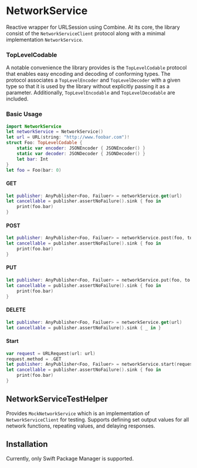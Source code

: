 # NetworkService

Reactive wrapper for URLSession using Combine. At its core, the library consist of the `NetworkServiceClient` protocol along with a minimal implementation `NetworkService`.

### TopLevelCodable
A notable convenience the library provides is the `TopLevelCodable` protocol that enables easy encoding and decoding of conforming types. The protocol associates a `TopLevelEncoder` and `TopLevelDecoder` with a given type so that it is used by the library without explicitly passing it as a parameter. Additionally, `TopLevelEncodable` and `TopLevelDecodable` are included.

### Basic Usage
```swift
import NetworkService
let networkService = NetworkService()
let url = URL(string: "http://www.foobar.com")!
struct Foo: TopLevelCodable {
    static var encoder: JSONEncoder { JSONEncoder() }
    static var decoder: JSONDecoder { JSONDecoder() }
    let bar: Int
}
let foo = Foo(bar: 0)
```
#### GET
```swift
let publisher: AnyPublisher<Foo, Failuer> = networkService.get(url)
let cancellable = publisher.assertNoFailure().sink { foo in
    print(foo.bar)
}
```

#### POST
```swift
let publisher: AnyPublisher<Foo, Failuer> = networkService.post(foo, to: url)
let cancellable = publisher.assertNoFailure().sink { foo in
    print(foo.bar)
}
```

#### PUT
```swift
let publisher: AnyPublisher<Foo, Failuer> = networkService.put(foo, to: url)
let cancellable = publisher.assertNoFailure().sink { foo in
    print(foo.bar)
}
```

#### DELETE
```swift
let publisher: AnyPublisher<Foo, Failuer> = networkService.get(url)
let cancellable = publisher.assertNoFailure().sink { _ in }
```

#### Start
```swift
var request = URLRequest(url: url)
request.method = .GET
let publisher: AnyPublisher<Foo, Failuer> = networkService.start(request)
let cancellable = publisher.assertNoFailure().sink { foo in
    print(foo.bar)
}
```
## NetworkServiceTestHelper

Provides `MockNetworkService` which is an implementation of `NetworkServiceClient` for testing. Supports defining set output values for all network functions, repeating values, and delaying responses.

## Installation
 Currently, only Swift Package Manager is supported.
